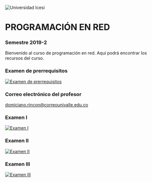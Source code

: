 ![Universidad Icesi](https://www.icesi.edu.co/launiversidad/images/La_universidad/logosimbolos/Logo_icesi_JPG.jpg)
# PROGRAMACIÓN EN RED
### Semestre 2019-2

Bienvenido al curso de programación en red. Aquí podrá encontrar los recursos del curso.

### Examen de prerrequisitos
[![Examen de prerrequisitos](http://www.iconninja.com/files/825/688/946/pencil-list-done-checkmark-todo-exam-icon.png)](https://forms.gle/yTcdeADmkCQ4mP4x9)

### Correo electrónico del profesor
domiciano.rincon@correounivalle.edu.co

### Examen I
[![Examen I](http://www.iconninja.com/files/825/688/946/pencil-list-done-checkmark-todo-exam-icon.png)](https://forms.gle/frnrQDfJxaTqD8Wo9)

### Examen II
[![Examen II](http://www.iconninja.com/files/825/688/946/pencil-list-done-checkmark-todo-exam-icon.png)](https://forms.gle/1mdLoUuNsW9wmqeW9)

### Examen III
[![Examen III](http://www.iconninja.com/files/825/688/946/pencil-list-done-checkmark-todo-exam-icon.png)](https://forms.gle/odhdvbdzTJxsWYht7)